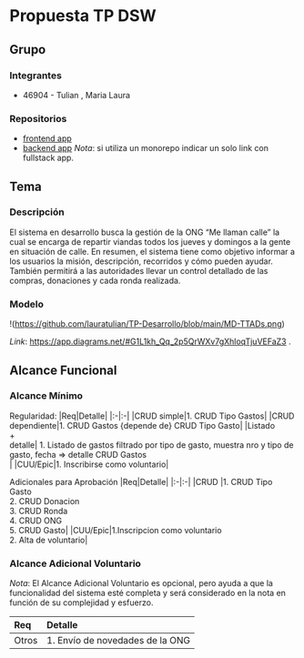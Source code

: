 # Propuesta TP DSW

## Grupo
### Integrantes
* 46904 - Tulian , Maria Laura

### Repositorios
* [frontend app](http://hyperlinkToGihubOrGitlab)
* [backend app](http://hyperlinkToGihubOrGitlab)
*Nota*: si utiliza un monorepo indicar un solo link con fullstack app.

## Tema
### Descripción
El sistema en desarrollo busca la gestión de la ONG “Me llaman calle” la cual se encarga de repartir viandas todos los jueves y domingos a la gente en situación de calle. 
En resumen, el sistema tiene como objetivo informar a los usuarios la misión, descripción, recorridos y cómo pueden ayudar. También permitirá a las autoridades llevar un control detallado de las compras, donaciones y cada ronda realizada.


### Modelo
!(https://github.com/lauratulian/TP-Desarrollo/blob/main/MD-TTADs.png)

*Link*: https://app.diagrams.net/#G1L1kh_Qq_2p5QrWXv7gXhloqTjuVEFaZ3 .

## Alcance Funcional 

### Alcance Mínimo



Regularidad:
|Req|Detalle|
|:-|:-|
|CRUD simple|1. CRUD Tipo Gastos|
|CRUD dependiente|1. CRUD Gastos {depende de} CRUD Tipo Gasto|
|Listado<br>+<br>detalle| 1. Listado de gastos filtrado por tipo de gasto, muestra nro y tipo de gasto, fecha => detalle CRUD Gastos<br> |
|CUU/Epic|1. Inscribirse como voluntario|


Adicionales para Aprobación
|Req|Detalle|
|:-|:-|
|CRUD |1. CRUD Tipo Gasto<br>2. CRUD Donacion<br>3. CRUD Ronda<br>4. CRUD ONG<br>5. CRUD Gasto|
|CUU/Epic|1.Inscripcion como voluntario<br>2. Alta de voluntario|


### Alcance Adicional Voluntario

*Nota*: El Alcance Adicional Voluntario es opcional, pero ayuda a que la funcionalidad del sistema esté completa y será considerado en la nota en función de su complejidad y esfuerzo.

|Req|Detalle|
|:-|:-|
|Otros|1. Envío de novedades de la ONG|

